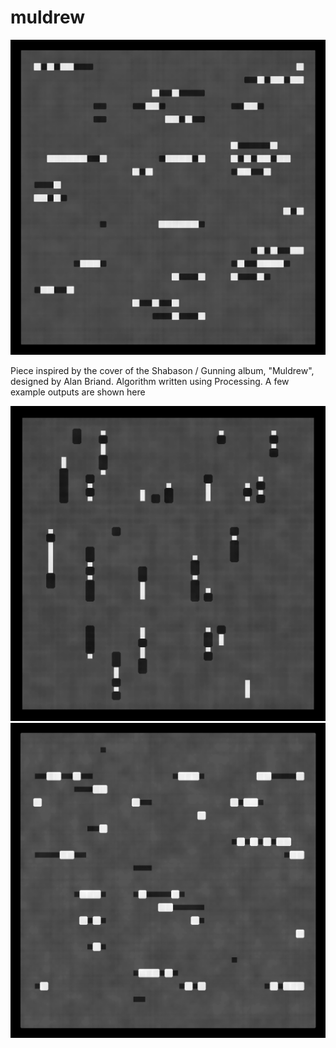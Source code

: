 # muldrew

![muldrew1](muldrew1.png)


Piece inspired by the cover of the Shabason / Gunning album, "Muldrew", designed by Alan Briand. Algorithm written using Processing. A few example outputs are shown here

![muldrew2](muldrew2.png)
![muldrew3](muldrew3.png)
